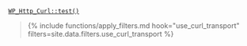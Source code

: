 <p><code><a href="https://developer.wordpress.org/reference/classes/wp_http_curl/test/">WP_Http_Curl::test()</a></code></p>

<blockquote>

{% include functions/apply_filters.md hook="use_curl_transport" filters=site.data.filters.use_curl_transport %}

</blockquote>